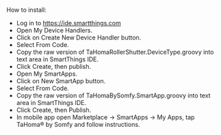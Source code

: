 How to install:
- Log in to https://ide.smartthings.com
- Open My Device Handlers.
- Click on Create New Device Handler button.
- Select From Code.
- Copy the raw version of TaHomaRollerShutter.DeviceType.groovy into text area in SmartThings IDE.
- Click Create, then publish.
- Open My SmartApps.
- Click on New SmartApp button.
- Select From Code.
- Copy the raw version of TaHomaBySomfy.SmartApp.groovy into text area in SmartThings IDE.
- Click Create, then Publish.
- In mobile app open Marketplace -> SmartApps -> My Apps, tap TaHoma® by Somfy and follow instructions.
